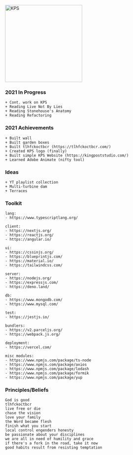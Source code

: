 <a href="https://kingpoststudio.com/" target="_blank"><img src="https://kingpoststudio.com/images/kps-logo-w-background.png" alt="KPS" width="250" /></a>


### 2021 In Progress
```
+ Cont. work on KPS
+ Reading Live Not By Lies
+ Reading Stonehouse's Anatomy
+ Reading Refactoring
```

### 2021 Achievements
```
+ Built wall
+ Built garden boxes
+ Built tlhfckoctbcr (https://tlhfckoctbcr.com/)
+ Created KPS logo (finally)
+ Built simple KPS Website (https://kingpoststudio.com/)
+ Learned Adobe Animate (nifty tool)
```

### Ideas
```
+ YT playlist collection
+ Multi-turbine dam
+ Terraces
```

### Toolkit
```
lang:
- https://www.typescriptlang.org/

client:
- https://nextjs.org/
- https://reactjs.org/
- https://angular.io/

ui:
- https://cssinjs.org/
- https://blueprintjs.com/
- https://material.io/
- https://tailwindcss.com/

server:
- https://nodejs.org/
- https://expressjs.com/
- https://deno.land/

db:
- https://www.mongodb.com/
- https://www.mysql.com/

test:
- https://jestjs.io/

bundlers:
- https://v2.parceljs.org/
- https://webpack.js.org/

deployment:
- https://vercel.com/

misc modules:
- https://www.npmjs.com/package/ts-node
- https://www.npmjs.com/package/axios
- https://www.npmjs.com/package/lodash
- https://www.npmjs.com/package/formik
- https://www.npmjs.com/package/yup
```

### Principles/Beliefs
```
God is good
tlhfckoctbcr
live free or die
chase the vision
love your family
the Word became flesh
finish what you start
local control engenders honesty
be passionate about your disciplines
we are all in need of humility and grace
if there's a fork in the road, take it now
good habits result from resisting temptation
```
